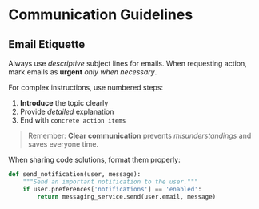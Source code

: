 # Communication Guidelines

## **Email Etiquette**

Always use *descriptive* subject lines for emails. When requesting action, mark emails as **urgent** *only when necessary*.

For complex instructions, use numbered steps:

1. **Introduce** the topic clearly
2. Provide *detailed* explanation
3. End with `concrete action items`

> Remember: **Clear communication** prevents *misunderstandings* and saves everyone time.

When sharing code solutions, format them properly:
```python
def send_notification(user, message):
    """Send an important notification to the user."""
    if user.preferences['notifications'] == 'enabled':
        return messaging_service.send(user.email, message)
```

